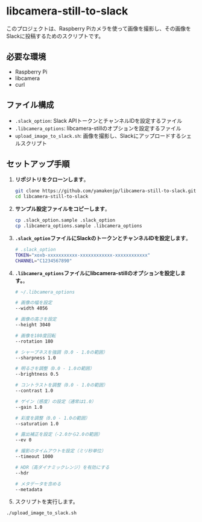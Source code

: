 # libcamera-still-to-slack

このプロジェクトは、Raspberry Piカメラを使って画像を撮影し、その画像をSlackに投稿するためのスクリプトです。

## 必要な環境

- Raspberry Pi
- libcamera
- curl

## ファイル構成
- `.slack_option`: Slack APIトークンとチャンネルIDを設定するファイル
- `.libcamera_options`: libcamera-stillのオプションを設定するファイル
- `upload_image_to_slack.sh`: 画像を撮影し、Slackにアップロードするシェルスクリプト

## セットアップ手順

1. **リポジトリをクローンします**。
    ```bash
    git clone https://github.com/yamakenjp/libcamera-still-to-slack.git
    cd libcamera-still-to-slack
    ```

2. **サンプル設定ファイルをコピーします**。
    ```bash
    cp .slack_option.sample .slack_option
    cp .libcamera_options.sample .libcamera_options
    ```

3. **`.slack_option`ファイルにSlackのトークンとチャンネルIDを設定します**。
   ```bash
   # .slack_option
   TOKEN="xoxb-xxxxxxxxxxx-xxxxxxxxxxxx-xxxxxxxxxxxx"
   CHANNEL="C1234567890"
   ```

4. **`.libcamera_options`ファイルにlibcamera-stillのオプションを設定します。**。
   ```bash
   # ~/.libcamera_options

   # 画像の幅を設定
   --width 4056

   # 画像の高さを設定
   --height 3040

   # 画像を180度回転
   --rotation 180

   # シャープネスを強調（0.0 - 1.0の範囲）
   --sharpness 1.0

   # 明るさを調整（0.0 - 1.0の範囲）
   --brightness 0.5

   # コントラストを調整（0.0 - 1.0の範囲）
   --contrast 1.0

   # ゲイン（感度）の設定（通常は1.0）
   --gain 1.0

   # 彩度を調整（0.0 - 1.0の範囲）
   --saturation 1.0

   # 露出補正を設定（-2.0から2.0の範囲）
   --ev 0

   # 撮影のタイムアウトを設定（ミリ秒単位）
   --timeout 1000

   # HDR（高ダイナミックレンジ）を有効にする
   --hdr

   # メタデータを含める
   --metadata
   ```
5. スクリプトを実行します。

```bash
./upload_image_to_slack.sh
```
